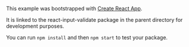 This example was bootstrapped with [Create React App](https://github.com/facebook/create-react-app).

It is linked to the react-input-validate package in the parent directory for development purposes.

You can run `npm install` and then `npm start` to test your package.
